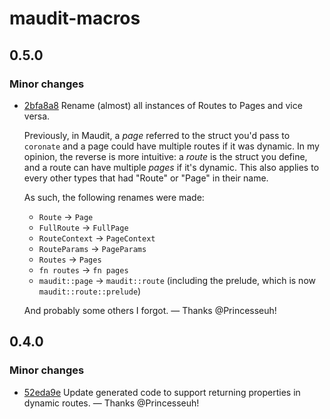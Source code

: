 # maudit-macros

## 0.5.0

### Minor changes

- [2bfa8a8](https://github.com/bruits/maudit/commit/2bfa8a87212243b27c2231b836e7da9ec2cd3288) Rename (almost) all instances of Routes to Pages and vice versa.
  
  Previously, in Maudit, a _page_ referred to the struct you'd pass to `coronate` and a page could have multiple routes if it was dynamic. In my opinion, the reverse is more intuitive: a _route_ is the struct you define, and a route can have multiple _pages_ if it's dynamic. This also applies to every other types that had "Route" or "Page" in their name.
  
  As such, the following renames were made:
  
  - `Route` -> `Page`
  - `FullRoute` -> `FullPage`
  - `RouteContext` -> `PageContext`
  - `RouteParams` -> `PageParams`
  - `Routes` -> `Pages`
  - `fn routes` -> `fn pages`
  - `maudit::page` -> `maudit::route` (including the prelude, which is now `maudit::route::prelude`)
  
  And probably some others I forgot. — Thanks @Princesseuh!


## 0.4.0

### Minor changes

- [52eda9e](https://github.com/bruits/maudit/commit/52eda9ea4eac8efd3efd945d00f39a1b99f284ab) Update generated code to support returning properties in dynamic routes. — Thanks @Princesseuh!

